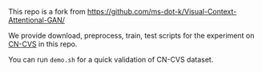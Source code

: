 This repo is a fork from https://github.com/ms-dot-k/Visual-Context-Attentional-GAN/

We provide download, preprocess, train, test scripts for the experiment on [CN-CVS](http://cncvs.cslt.org) in this repo. 

You can run `demo.sh` for a quick validation of CN-CVS dataset.

